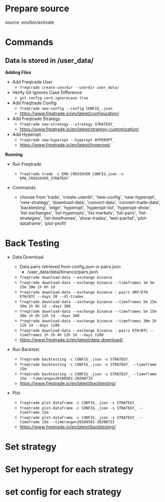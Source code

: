 # Prepare source
source .env/bin/activate

# Commands
## Data is stored in /user_data/
**Adding Files**
- Add Freqtrade User
    - `freqtrade create-userdir --userdir user_data/`
- Verify Git Ignores Case Difference
    - `git config core.ignorecase true`
- Add Freqtrade Config
    - `freqtrade new-config --config CONFIG_.json`
    - https://www.freqtrade.io/en/latest/configuration/
- Add Freqtrade Strategy
    - `freqtrade new-strategy --strategy STRATEGY_`
    - https://www.freqtrade.io/en/latest/strategy-customization/
- Add Hyperopt
    - `freqtrade new-hyperopt --hyperopt HYPEROPT_`
    - https://www.freqtrade.io/en/latest/hyperopt/

**Running**
- Run Freqtrade
    - `freqtrade trade -c EMA_CROSSOVER_CONFIG.json -s EMA_CROSSOVER_STRATEGY`

- Commands
    - choose from 'trade', 'create-userdir', 'new-config', 'new-hyperopt', 'new-strategy', 'download-data', 'convert-data', 'convert-trade-data', 'backtesting', 'edge', 'hyperopt', 'hyperopt-list', 'hyperopt-show', 'list-exchanges', 'list-hyperopts', 'list-markets', 'list-pairs', 'list-strategies', 'list-timeframes', 'show-trades', 'test-pairlist', 'plot-dataframe', 'plot-profit'

# Back Testing
- Data Download
    - Data pairs retrieved from config.json or pairs.json
        - /user_data/data/binance/pairs.json 
    - `freqtrade download-data --exchange binance`
    - `freqtrade download-data --exchange binance --timeframes 1m 5m 15m 30m 1h 6h 1d`
    - `freqtrade download-data --exchange binance --pairs XRP/ETH ETH/BTC --days 20 --dl-trades`
    - `freqtrade download-data --exchange binance --timeframes 5m 15m 30m 1h 6h 1d --days 300`
    - `freqtrade download-data --exchange binance --timeframes 5m 15m 30m 1h 6h 12h 1d --days 300`
    - `freqtrade download-data --exchange binance --timeframes 30m 1h 12h 1d --days 1200`
    - `freqtrade download-data --exchange binance --pairs ETH/BTC --timeframes 1h 2h 4h 12h 1d --days 1200`
    - https://www.freqtrade.io/en/latest/data-download/

- Run Backtest
    - `freqtrade backtesting -c CONFIG_.json -s STRATEGY_`
    - `freqtrade backtesting -c CONFIG_.json -s STRATEGY_ --timeframe 15m`
    - `freqtrade backtesting -c CONFIG_.json -s STRATEGY_ --timeframe 15m --timerange=20180501-20200715`
    - https://www.freqtrade.io/en/latest/backtesting/

- Plot
    - `freqtrade plot-dataframe -c CONFIG_.json -s STRATEGY_`
    - `freqtrade plot-dataframe -c CONFIG_.json -s STRATEGY_ --timeframe 15m`
    - `freqtrade plot-dataframe -c CONFIG_.json -s STRATEGY_ --timeframe 15m --timerange=20180501-20200715`
    - https://www.freqtrade.io/en/latest/backtesting/

# Set strategy


# Set hyperopt for each strategy


# set config for each strategy